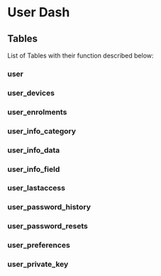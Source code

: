 # User Dash

## Tables

List of Tables with their function described below:

### user

### user_devices

### user_enrolments

### user_info_category

### user_info_data

### user_info_field

### user_lastaccess

### user_password_history

### user_password_resets

### user_preferences

### user_private_key
